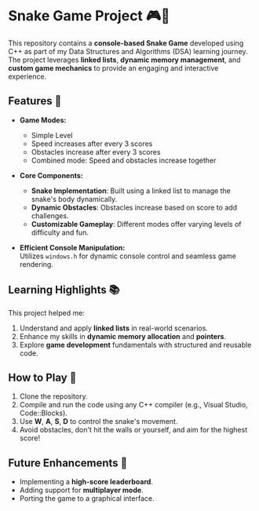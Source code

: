 # Snake Game Project 🎮🐍  

This repository contains a **console-based Snake Game** developed using C++ as part of my Data Structures and Algorithms (DSA) learning journey. The project leverages **linked lists**, **dynamic memory management**, and **custom game mechanics** to provide an engaging and interactive experience.  

## Features 🌟  
- **Game Modes:**  
  - Simple Level  
  - Speed increases after every 3 scores  
  - Obstacles increase after every 3 scores  
  - Combined mode: Speed and obstacles increase together  

- **Core Components:**  
  - **Snake Implementation**: Built using a linked list to manage the snake's body dynamically.  
  - **Dynamic Obstacles**: Obstacles increase based on score to add challenges.  
  - **Customizable Gameplay**: Different modes offer varying levels of difficulty and fun.  

- **Efficient Console Manipulation:**  
  Utilizes `windows.h` for dynamic console control and seamless game rendering.  

## Learning Highlights 📚  
This project helped me:  
1. Understand and apply **linked lists** in real-world scenarios.  
2. Enhance my skills in **dynamic memory allocation** and **pointers**.  
3. Explore **game development** fundamentals with structured and reusable code.  

## How to Play 🚀  
1. Clone the repository.  
2. Compile and run the code using any C++ compiler (e.g., Visual Studio, Code::Blocks).  
3. Use **W**, **A**, **S**, **D** to control the snake's movement.  
4. Avoid obstacles, don't hit the walls or yourself, and aim for the highest score!  

## Future Enhancements 🔮  
- Implementing a **high-score leaderboard**.  
- Adding support for **multiplayer mode**.  
- Porting the game to a graphical interface.  
